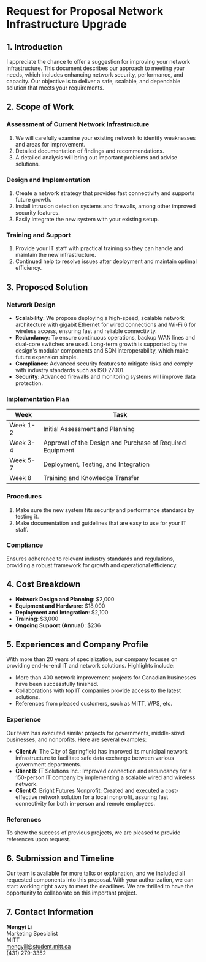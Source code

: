 # Request for Proposal Network Infrastructure Upgrade

## 1. Introduction
I appreciate the chance to offer a suggestion for improving your network infrastructure. This document describes our approach to meeting your needs, which includes enhancing network security, performance, and capacity. Our objective is to deliver a safe, scalable, and dependable solution that meets your requirements.

## 2. Scope of Work

### Assessment of Current Network Infrastructure
1. We will carefully examine your existing network to identify weaknesses and areas for improvement.
2. Detailed documentation of findings and recommendations.
3. A detailed analysis will bring out important problems and advise solutions.

### Design and Implementation
1. Create a network strategy that provides fast connectivity and supports future growth.
2. Install intrusion detection systems and firewalls, among other improved security features.
3. Easily integrate the new system with your existing setup.

### Training and Support
1. Provide your IT staff with practical training so they can handle and maintain the new infrastructure.
2. Continued help to resolve issues after deployment and maintain optimal efficiency.

## 3. Proposed Solution

### Network Design
- **Scalability**: We propose deploying a high-speed, scalable network architecture with gigabit Ethernet for wired connections and Wi-Fi 6 for wireless access, ensuring fast and reliable connectivity.
- **Redundancy**: To ensure continuous operations, backup WAN lines and dual-core switches are used. Long-term growth is supported by the design's modular components and SDN interoperability, which make future expansion simple.
- **Compliance**: Advanced security features to mitigate risks and comply with industry standards such as ISO 27001.
- **Security**: Advanced firewalls and monitoring systems will improve data protection.

### Implementation Plan

| Week       | Task                                               |
|------------|----------------------------------------------------|
| Week 1-2   | Initial Assessment and Planning                    |
| Week 3-4   | Approval of the Design and Purchase of Required Equipment |
| Week 5-7   | Deployment, Testing, and Integration               |
| Week 8     | Training and Knowledge Transfer                    |


### Procedures
1. Make sure the new system fits security and performance standards by testing it.
2. Make documentation and guidelines that are easy to use for your IT staff.

### Compliance
Ensures adherence to relevant industry standards and regulations, providing a robust framework for growth and operational efficiency.

## 4. Cost Breakdown
- **Network Design and Planning**: $2,000
- **Equipment and Hardware**: $18,000
- **Deployment and Integration**: $2,100
- **Training**: $3,000
- **Ongoing Support (Annual)**: $236

## 5. Experiences and Company Profile
With more than 20 years of specialization, our company focuses on providing end-to-end IT and network solutions. Highlights include:
- More than 400 network improvement projects for Canadian businesses have been successfully finished.
- Collaborations with top IT companies provide access to the latest solutions.
- References from pleased customers, such as MITT, WPS, etc.

### Experience
Our team has executed similar projects for governments, middle-sized businesses, and nonprofits. Here are several examples:
- **Client A**: The City of Springfield has improved its municipal network infrastructure to facilitate safe data exchange between various government departments.
- **Client B**: IT Solutions Inc.: Improved connection and redundancy for a 150-person IT company by implementing a scalable wired and wireless network.
- **Client C**: Bright Futures Nonprofit: Created and executed a cost-effective network solution for a local nonprofit, assuring fast connectivity for both in-person and remote employees.

### References
To show the success of previous projects, we are pleased to provide references upon request.

## 6. Submission and Timeline
Our team is available for more talks or explanation, and we included all requested components into this proposal. With your authorization, we can start working right away to meet the deadlines. We are thrilled to have the opportunity to collaborate on this important project.

## 7. Contact Information
**Mengyi Li**  
Marketing Specialist  
MITT  
mengyili@student.mitt.ca  
(431) 279-3352
